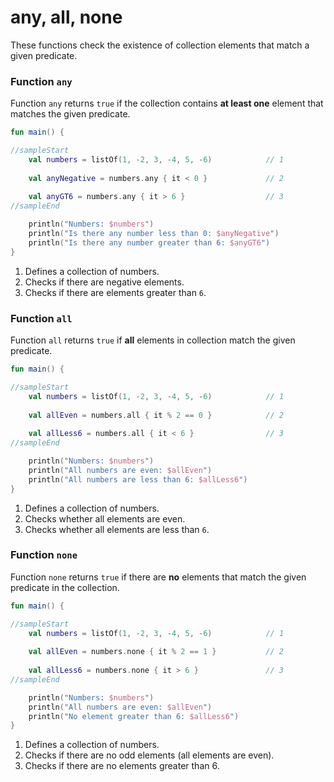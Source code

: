 # any, all, none

These functions check the existence of collection elements that match a given predicate.

### Function `any`

Function `any` returns `true` if the collection contains **at least one** element that matches the given predicate.

```kotlin
fun main() {

//sampleStart
    val numbers = listOf(1, -2, 3, -4, 5, -6)            // 1
    
    val anyNegative = numbers.any { it < 0 }             // 2
    
    val anyGT6 = numbers.any { it > 6 }                  // 3
//sampleEnd

    println("Numbers: $numbers")
    println("Is there any number less than 0: $anyNegative")
    println("Is there any number greater than 6: $anyGT6")
}
```

1. Defines a collection of numbers.
2. Checks if there are negative elements.
3. Checks if there are elements greater than `6`. 


### Function `all`

Function `all` returns `true` if **all** elements in collection match the given predicate.

```kotlin
fun main() {

//sampleStart
    val numbers = listOf(1, -2, 3, -4, 5, -6)            // 1
    
    val allEven = numbers.all { it % 2 == 0 }            // 2
    
    val allLess6 = numbers.all { it < 6 }                // 3
//sampleEnd

    println("Numbers: $numbers")
    println("All numbers are even: $allEven")
    println("All numbers are less than 6: $allLess6")
}
```

1. Defines a collection of numbers.
2. Checks whether all elements are even.
3. Checks whether all elements are less than `6`.


### Function `none`

Function `none` returns `true` if there are **no** elements that match the given predicate in the collection.

```kotlin
fun main() {

//sampleStart
    val numbers = listOf(1, -2, 3, -4, 5, -6)            // 1
    
    val allEven = numbers.none { it % 2 == 1 }           // 2
    
    val allLess6 = numbers.none { it > 6 }               // 3
//sampleEnd

    println("Numbers: $numbers")
    println("All numbers are even: $allEven")
    println("No element greater than 6: $allLess6")
}
```

1. Defines a collection of numbers.
2. Checks if there are no odd elements (all elements are even).
3. Checks if there are no elements greater than 6.
 
